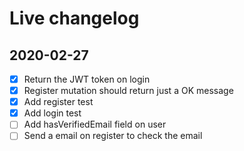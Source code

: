 # Live changelog

## 2020-02-27

- [x] Return the JWT token on login
- [x] Register mutation should return just a OK message
- [x] Add register test 
- [x] Add login test
- [ ] Add hasVerifiedEmail field on user
- [ ] Send a email on register to check the email

